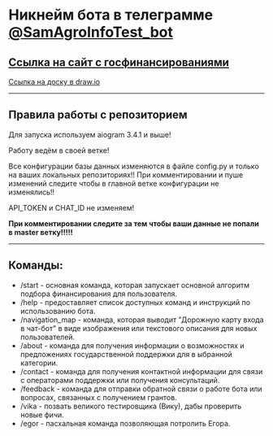 <h1>Никнейм бота в телеграмме <a href = "https://t.me/SamAgroInfoTest_bot">@SamAgroInfoTest_bot</a></h1>
<h2><a href = "http://www.agro-inform.ru/deyatelnost/gospodderzhka/">Ссылка на сайт с госфинансированиями</a></h2>
<a href = "https://drive.google.com/file/d/19I5k-g7gkzF5_tyRKuea1x8xx5xMOf8w/view">Ссылка на доску в draw.io</a>
<hr>

<h2>Правила работы с репозиторием</h2>
Для запуска используем aiogram 3.4.1 и выше!


Работу ведём в своей ветке!

Все конфигурации базы данных изменяются в файле config.py и только на ваших локальных репозиториях!! При комментировании
и пуше изменений следите чтобы в главной ветке конфигурации не изменялись!!

API_TOKEN и CHAT_ID не изменяем!

<b>При комментировании следите за тем чтобы ваши данные не попали в master ветку!!!!!</b>

<hr>

<h2>Команды: </h2>
		<ul>
<li>/start - основная команда, которая запускает основной алгоритм подбора финансирования для пользователя.</li>
		<li>/help - предоставляет список доступных команд и инструкций по использованию бота.</li>
		<li>/navigation_map - команда, которая выводит "Дорожную карту входа в чат-бот" в виде изображения или 
текстового описания для новых пользователей.</li>
		<li>/about - команда для получения информации о возможностях и предложениях государственной поддержки для в
ыбранной категории.</li>
		<li>/contact - команда для получения контактной информации для связи с операторами поддержки или получения 
консультаций.</li>
		<li>/feedback - команда для отправки обратной связи о работе бота или вопросах, связанных с получением 
грантов.</li>
  		<li>/vika - позвать великого тестировщика (Вику), дабы проверить новые фичи.</li>
		<li>/egor - пасхальная команда позволяющая потролить Егора.</li>
		</ul>


